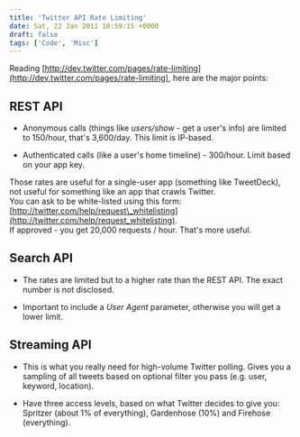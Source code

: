 ```yaml
---
title: 'Twitter API Rate Limiting'
date: Sat, 22 Jan 2011 10:59:15 +0000
draft: false
tags: ['Code', 'Misc']
---
```


Reading [http://dev.twitter.com/pages/rate-limiting](http://dev.twitter.com/pages/rate-limiting), here are the major points:  

REST API
--------

*   Anonymous calls (things like _users/show_ - get a user's info) are limited to 150/hour, that's 3,600/day. This limit is IP-based.  
    
*   Authenticated calls (like a user's home timeline) - 300/hour. Limit based on your app key.  
    

Those rates are useful for a single-user app (something like TweetDeck), not useful for something like an app that crawls Twitter.  
You can ask to be white-listed using this form: [http://twitter.com/help/request\_whitelisting](http://twitter.com/help/request_whitelisting).  
If approved - you get 20,000 requests / hour. That's more useful.  
  

Search API
----------

*   The rates are limited but to a higher rate than the REST API. The exact number is not disclosed.  
    
*   Important to include a _User Agent_ parameter, otherwise you will get a lower limit.  
    

  

Streaming API
-------------

*   This is what you really need for high-volume Twitter polling. Gives you a sampling of all tweets based on optional filter you pass (e.g. user, keyword, location).  
    
*   Have three access levels, based on what Twitter decides to give you: Spritzer (about 1% of everything), Gardenhose (10%) and Firehose (everything).